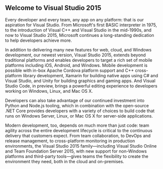 <properties
    pageTitle="Home"
    description="Welcome to Visual Studio 2015"
    slug="home"    
    keywords="visual studio, team foundation server, visual studio online, vs2015, vs, visualstudio, tfs, vso"
/>

## Welcome to Visual Studio 2015

Every developer and every team, any app on any platform: that is our aspiration for Visual Studio. From Microsoft's first BASIC interpreter in 1975, to the introduction of Visual C++ and Visual Studio in the mid-1990s, and now to Visual Studio 2015, Microsoft continues a long-standing dedication to help developers achieve more.

In addition to delivering many new features for web, cloud, and Windows development, our newest version, Visual Studio 2015, extends beyond traditional platforms and enables developers to target a rich set of mobile platforms including iOS, Android, and Windows. Mobile development is possible with in-box Apache Cordova platform support and C++ cross-platform library development, Xamarin for building native apps using C# and Visual Studio, and Unity for building graphics and gaming apps. And Visual Studio Code, in preview, brings a powerful editing experience to developers working on Windows, Linux, and Mac OS X.

Developers can also take advantage of our continued investment into Python and Node.js tooling, which in combination with the open-source .NET Core provides developers with a variety of choices to build code that runs on Windows Server, Linux, or Mac OS X for server-side applications.

Modern development, too, depends on much more than just code: team agility across the entire development lifecycle is critical to the continuous delivery that customers expect. From team collaboration, to DevOps and release management, to cross-platform monitoring in production environments, the Visual Studio 2015 family—including Visual Studio Online and Team Foundation Server 2015, with new support for non-Windows platforms and third-party tools—gives teams the flexibility to create the environment they need, both in the cloud and on-premises.
